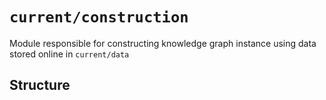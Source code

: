 `current/construction`
=============

Module responsible for constructing knowledge graph instance using data stored online in `current/data`

Structure
-----------

